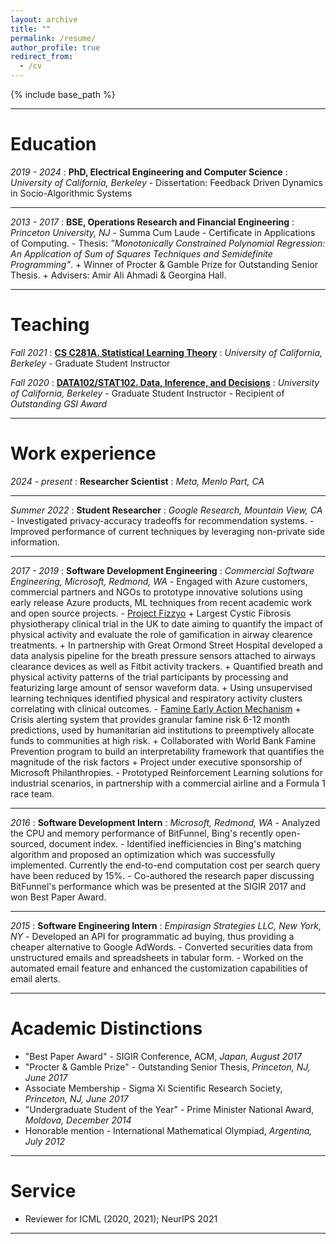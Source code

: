 ```yaml
---
layout: archive
title: ""
permalink: /resume/
author_profile: true
redirect_from:
  - /cv
---
```


{% include base_path %}

- - -

Education
======
*2019 - 2024*
:   **PhD, Electrical Engineering and Computer Science**
:   *University of California, Berkeley*
    - Dissertation: Feedback Driven Dynamics in Socio-Algorithmic Systems

- - -

*2013 - 2017*
:   **BSE, Operations Research and Financial Engineering**
:   *Princeton University, NJ*
    - Summa Cum Laude
    - Certificate in Applications of Computing.
    - Thesis: *”Monotonically Constrained Polynomial Regression: An Application of Sum of Squares Techniques and Semidefinite Programming"*.
      + Winner of Procter & Gamble Prize for Outstanding Senior Thesis.
      + Advisers: Amir Ali Ahmadi & Georgina Hall.

- - -

Teaching
======
*Fall 2021*
:   **[CS C281A. Statistical Learning Theory](https://www2.eecs.berkeley.edu/Courses/CSC281A/)**
:   *University of California, Berkeley*
    - Graduate Student Instructor

*Fall 2020*
:   **[DATA102/STAT102. Data, Inference, and Decisions](https://data102.org/fa20/)**
:   *University of California, Berkeley*
    - Graduate Student Instructor
    - Recipient of *Outstanding GSI Award*

- - -

Work experience
======
*2024 - present*
:   **Researcher Scientist**
:   *Meta, Menlo Part, CA*

- - -

*Summer 2022*
:   **Student Researcher**
:   *Google Research, Mountain View, CA*
    - Investigated privacy-accuracy tradeoffs for recommendation systems.
    - Improved performance of current techniques by leveraging non-private side information.

- - -

*2017 - 2019*
:   **Software Development Engineering**
:   *Commercial Software Engineering, Microsoft, Redmond, WA*
    - Engaged with Azure customers, commercial partners and NGOs to prototype innovative solutions using early release Azure products, ML techniques from recent academic work and open source projects.
    - [Project Fizzyo](https://fizzyo.github.io/)
      + Largest Cystic Fibrosis physiotherapy clinical trial in the UK to date aiming to quantify the impact of physical activity and evaluate the role of gamification in airway clearence treatments.
      + In partnership with Great Ormond Street Hospital developed a data analysis pipeline for the breath pressure sensors attached to airways clearance devices as well as Fitbit activity trackers.
      + Quantified breath and physical activity patterns of the trial participants by processing and featurizing large amount of sensor waveform data.
      + Using unsupervised learning techniques identified physical and respiratory activity clusters correlating with clinical outcomes.
    - [Famine Early Action Mechanism](https://www.worldbank.org/en/programs/famine-early-action-mechanism)
      + Crisis alerting system that provides granular famine risk 6-12 month predictions, used by humanitarian aid institutions to preemptively allocate funds to communities at high risk.
      + Collaborated with World Bank Famine Prevention program to build an interpretability framework that quantifies the magnitude of the risk factors
      + Project under executive sponsorship of Microsoft Philanthropies.
    - Prototyped Reinforcement Learning solutions for industrial scenarios, in partnership with a commercial airline and a Formula 1 race team.

- - -

*2016*
:   **Software Development Intern**
:   *Microsoft, Redmond, WA*
    - Analyzed the CPU and memory performance of BitFunnel, Bing's recently open-sourced, document index.
    - Identified inefficiencies in Bing's matching algorithm and proposed an optimization which was successfully implemented. Currently the end-to-end computation cost per search query have been reduced by 15%.
    - Co-authored the research paper discussing BitFunnel's performance which was be presented at the SIGIR 2017 and won Best Paper Award.

- - -

*2015*
:   **Software Engineering Intern**
:   *Empirasign Strategies LLC, New York, NY*
    - Developed an API for programmatic ad buying, thus providing a cheaper alternative to Google AdWords.
    - Converted securities data from unstructured emails and spreadsheets in tabular form.
    - Worked on the automated email feature and enhanced the customization capabilities of email alerts.

- - -

Academic Distinctions
======
- "Best Paper Award" - SIGIR Conference, ACM, *Japan,  August 2017*
- "Procter & Gamble Prize" - Outstanding Senior Thesis, *Princeton, NJ, June 2017*
- Associate Membership -  Sigma Xi Scientific Research Society, *Princeton, NJ, June 2017*
- "Undergraduate Student of the Year" - Prime Minister National Award, *Moldova, December 2014*
- Honorable mention - International Mathematical Olympiad, *Argentina, July 2012*

- - -

Service
======
- Reviewer for ICML (2020, 2021); NeurIPS 2021

- - -